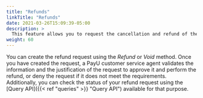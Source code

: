 ```yaml
---
title: "Refunds"
linkTitle: "Refunds"
date: 2021-03-26T15:09:39-05:00
description: >
  This feature allows you to request the cancellation and refund of the transactions paid with credit cards. A buyer requests a refund when they are not satisfied with the purchase, the purchase has multiple charges, or the buyer did not receive the product or service.
weight: 60
---
```


You can create the refund request using the _Refund_ or _Void_ method. Once you have created the request, a PayU customer service agent validates the information and the justification of the request to approve it and perform the refund, or deny the request if it does not meet the requirements.
Additionally, you can check the status of your refund request using the [Query API]({{< ref "queries" >}} "Query API") available for that purpose.
